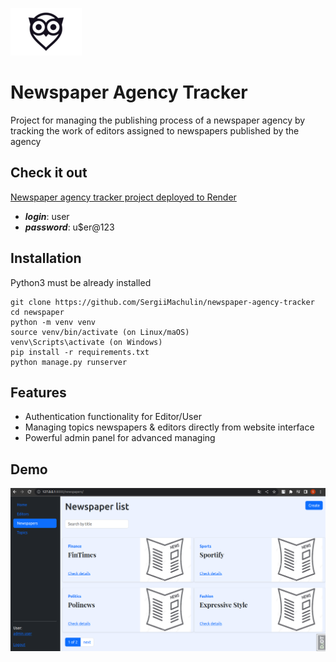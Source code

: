 ![Logo](static/logo.png) 

# Newspaper Agency Tracker

Project for managing the publishing process of a newspaper agency by tracking the work of editors assigned to newspapers published by the agency

## Check it out 
[Newspaper agency tracker project deployed to Render](https://newspaper-agency-tracker.onrender.com/)

- **_login_**: user
- **_password_**: u$er@123

## Installation
Python3 must be already installed

```shell
git clone https://github.com/SergiiMachulin/newspaper-agency-tracker
cd newspaper
python -m venv venv
source venv/bin/activate (on Linux/maOS)
venv\Scripts\activate (on Windows)
pip install -r requirements.txt
python manage.py runserver 
```

## Features
* Authentication functionality for Editor/User
* Managing topics newspapers & editors directly from website interface
* Powerful admin panel for advanced managing

## Demo
![Website interface](demo.png)
